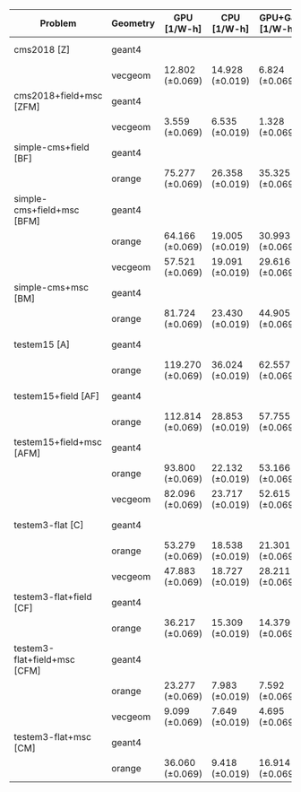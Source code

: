 | Problem                      | Geometry |      GPU [1/W-h] |     CPU [1/W-h] |  GPU+G4 [1/W-h] |  CPU+G4 [1/W-h] |      G4 [1/W-h] |
| ---------------------------- | -------- | ---------------- | --------------- | --------------- | --------------- | --------------- |
| cms2018 [Z]                  | geant4   |                  |                 |                 |                 |  9.844 (±0.019) |
|                              | vecgeom  |  12.802 (±0.069) | 14.928 (±0.019) |  6.824 (±0.069) | 10.247 (±0.019) |                 |
| cms2018+field+msc [ZFM]      | geant4   |                  |                 |                 |                 |  4.758 (±0.019) |
|                              | vecgeom  |   3.559 (±0.069) |  6.535 (±0.019) |  1.328 (±0.069) |  5.400 (±0.019) |                 |
| simple-cms+field [BF]        | geant4   |                  |                 |                 |                 | 14.647 (±0.019) |
|                              | orange   |  75.277 (±0.069) | 26.358 (±0.019) | 35.325 (±0.069) | 17.573 (±0.019) |                 |
| simple-cms+field+msc [BFM]   | geant4   |                  |                 |                 |                 | 12.509 (±0.019) |
|                              | orange   |  64.166 (±0.069) | 19.005 (±0.019) | 30.993 (±0.069) | 14.902 (±0.019) |                 |
|                              | vecgeom  |  57.521 (±0.069) | 19.091 (±0.019) | 29.616 (±0.069) | 14.956 (±0.019) |                 |
| simple-cms+msc [BM]          | geant4   |                  |                 |                 |                 | 17.411 (±0.019) |
|                              | orange   |  81.724 (±0.069) | 23.430 (±0.019) | 44.905 (±0.069) | 16.599 (±0.019) |                 |
| testem15 [A]                 | geant4   |                  |                 |                 |                 | 21.827 (±0.019) |
|                              | orange   | 119.270 (±0.069) | 36.024 (±0.019) | 62.557 (±0.069) | 21.235 (±0.019) |                 |
| testem15+field [AF]          | geant4   |                  |                 |                 |                 | 16.778 (±0.019) |
|                              | orange   | 112.814 (±0.069) | 28.853 (±0.019) | 57.755 (±0.069) | 19.463 (±0.019) |                 |
| testem15+field+msc [AFM]     | geant4   |                  |                 |                 |                 | 14.515 (±0.019) |
|                              | orange   |  93.800 (±0.069) | 22.132 (±0.019) | 53.166 (±0.069) | 17.291 (±0.019) |                 |
|                              | vecgeom  |  82.096 (±0.069) | 23.717 (±0.019) | 52.615 (±0.069) | 17.406 (±0.019) |                 |
| testem3-flat [C]             | geant4   |                  |                 |                 |                 | 11.038 (±0.019) |
|                              | orange   |  53.279 (±0.069) | 18.538 (±0.019) | 21.301 (±0.069) | 10.963 (±0.019) |                 |
|                              | vecgeom  |  47.883 (±0.069) | 18.727 (±0.019) | 28.211 (±0.069) | 11.416 (±0.019) |                 |
| testem3-flat+field [CF]      | geant4   |                  |                 |                 |                 |  8.595 (±0.019) |
|                              | orange   |  36.217 (±0.069) | 15.309 (±0.019) | 14.379 (±0.069) | 10.149 (±0.019) |                 |
| testem3-flat+field+msc [CFM] | geant4   |                  |                 |                 |                 |  5.535 (±0.019) |
|                              | orange   |  23.277 (±0.069) |  7.983 (±0.019) |  7.592 (±0.069) |  6.753 (±0.019) |                 |
|                              | vecgeom  |   9.099 (±0.069) |  7.649 (±0.019) |  4.695 (±0.069) |  6.683 (±0.019) |                 |
| testem3-flat+msc [CM]        | geant4   |                  |                 |                 |                 |  7.016 (±0.019) |
|                              | orange   |  36.060 (±0.069) |  9.418 (±0.019) | 16.914 (±0.069) |  7.531 (±0.019) |                 |
